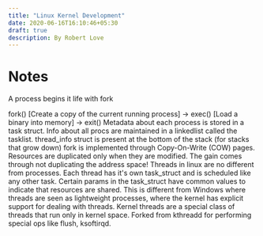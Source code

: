 ```yaml
---
title: "Linux Kernel Development"
date: 2020-06-16T16:10:46+05:30
draft: true
description: By Robert Love
---
```



# Notes

A process begins it life with fork

fork() [Create a copy of the current running process] -> exec() [Load a binary into memory] -> exit()
Metadata about each process is stored in a task struct. Info about all procs are maintained in a linkedlist called the tasklist.
thread_info struct is present at the bottom of the stack (for stacks that grow down)
fork is implemented through Copy-On-Write (COW) pages. Resources are duplicated only when they are modified. The gain comes through not duplicating the address space! 
Threads in linux are no different from processes. Each thread has it's own task_struct and is scheduled like any other task. Certain params in the task_struct have common values to indicate that resources are shared. This is different from Windows where threads are seen as lightweight processes, where the kernel has explicit support for dealing with threads.
Kernel threads are a special class of threads that run only in kernel space. Forked from kthreadd for performing special ops like flush, ksoftirqd.
